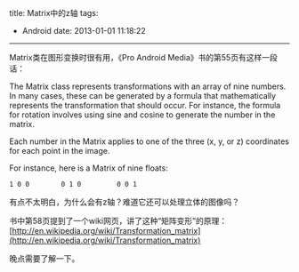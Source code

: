title: Matrix中的z轴
tags:
  - Android
date: 2013-01-01 11:18:22
---

Matrix类在图形变换时很有用，《Pro Android Media》书的第55页有这样一段话：

The Matrix class represents transformations with an array of nine numbers. In many cases, these can be generated by a formula that mathematically represents the transformation that should occur. For instance, the formula for rotation involves using sine and cosine to generate the number in the matrix.

Each number in the Matrix applies to one of the three (x, y, or z) coordinates for each point in the image.

For instance, here is a Matrix of nine floats:

<div class="mycode">

`1 0 0       
0 1 0        
0 0 1`

</p></div>

有点不太明白，为什么会有z轴？难道它还可以处理立体的图像吗？

书中第58页提到了一个wiki网页，讲了这种“矩阵变形”的原理：[http://en.wikipedia.org/wiki/Transformation_matrix](http://en.wikipedia.org/wiki/Transformation_matrix)

晚点需要了解一下。